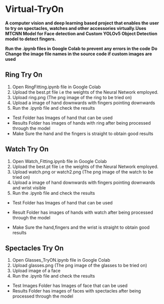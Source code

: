 # Virtual-TryOn

__A computer vision and deep learning based project that enables the user to try on spectacles, watches and other accessories virtually.Uses MTCNN Model for Face detection and Custom YOLOv5 Object Detection model to detect fingers.__

**Run the .ipynb files in Google Colab to prevent any errors in the code**
**Do Change the image file names in the source code if custom images are used**



## Ring Try On

1. Open RingFitting.ipynb file in Google Colab
2. Upload the best.pt file i.e the weights of the Neural Network employed.
3. Upload ring.png (The png image of the ring to be tried on)
4. Upload a image of hand downwards with fingers pointing downwards
5. Run the .ipynb file and check the results



 * Test Folder has Images of hand that can be used
 * Results Folder has images of hands with ring after being processed through the model
 *   Make Sure the hand and the fingers is straight to obtain good results

## Watch Try On

1. Open Watch_Fitting.ipynb file in Google Colab
2. Upload the best.pt file i.e the weights of the Neural Network employed.
3. Upload watch.png or watch2.png (The png image of the watch to be tried on)
4. Upload a image of hand downwards with fingers pointing downwards and wrist visible
5. Run the .ipynb file and check the results



 * Test Folder has Images of hand that can be used
 
 * Result Folder has images of hands with watch after being processed through the model
 * Make Sure the hand,fingers and the wrist is straight to obtain good results


## Spectacles Try On

1. Open Glasses_TryON.ipynb file in Google Colab
2. Upload glasses.png (The png image of the glasses to be tried on)
3. Upload image of a face 
4. Run the .ipynb file and check the results



 * Test Images Folder has Images of face that can be used
 * Results Folder has images of faces with spectacles after being processed through the model
 


